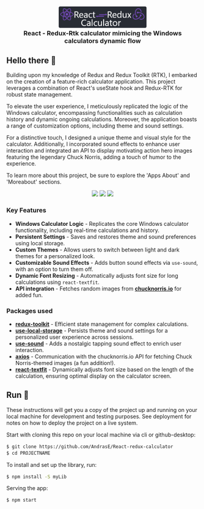 <h3 align="center">
  <a href="https://react-rtk-calculator.netlify.app/" target="_blank" rel="noopener noreferrer">
  <img src="https://github.com/AndrasE/raw-readme/blob/main/calculator.png?raw=true" width="230">
  </a>
  <br/>
  React - Redux-Rtk calculator mimicing the Windows calculators dynamic flow
</h3>

## Hello there 👋

Building upon my knowledge of Redux and Redux Toolkit (RTK), I embarked on the creation of a feature-rich calculator application. This project leverages a combination of React's useState hook and Redux-RTK for robust state management.

To elevate the user experience, I meticulously replicated the logic of the Windows calculator, encompassing functionalities such as calculation history and dynamic ongoing calculations. Moreover, the application boasts a range of customization options, including theme and sound settings.

For a distinctive touch, I designed a unique theme and visual style for the calculator. Additionally, I incorporated sound effects to enhance user interaction and integrated an API to display motivating action hero images featuring the legendary Chuck Norris, adding a touch of humor to the experience.

To learn more about this project, be sure to explore the 'Apps About' and 'Moreabout' sections.

<div align="center">
<img src="https://github.com/AndrasE/React-redux-calculator/assets/75881631/8dedc741-8f52-43d7-bb28-bae4c91e4861" width="220">
<img src="https://github.com/AndrasE/React-redux-calculator/assets/75881631/ebb190c8-d440-4d13-8177-96a08deaf8ad" width="220">
<img src="https://github.com/AndrasE/React-redux-calculator/assets/75881631/5b27381c-f39f-4164-8e73-5ed9ef0d3c9c" width="220">
</div>

### Key Features

- **Windows Calculator Logic** - Replicates the core Windows calculator functionality, including real-time calculations and history.
- **Persistent Settings** - Saves and restores theme and sound preferences using local storage.
- **Custom Themes** - Allows users to switch between light and dark themes for a personalized look.
- **Customizable Sound Effects** - Adds button sound effects via `use-sound`, with an option to turn them off.
- **Dynamic Font Resizing** - Automatically adjusts font size for long calculations using `react-textfit`.
- **API integration** - Fetches random images from **[chucknorris.io](https://api.chucknorris.io/)** for added fun.

### Packages used

- **[redux-toolkit](https://redux-toolkit.js.org/)** - Efficient state management for complex calculations.
- **[use-local-storage](https://www.npmjs.com/package/use-local-storage)** - Persists theme and sound settings for a personalized user experience across sessions.
- **[use-sound](https://www.joshwcomeau.com/react/announcing-use-sound-react-hook/)** - Adds a nostalgic tapping sound effect to enrich user interaction.
- **[axios](https://www.npmjs.com/package/axios)** - Communication with the chucknorris.io API for fetching Chuck Norris-themed images (a fun addition!).
- **[react-textfit](https://www.npmjs.com/package/react-textfit)** - Dynamically adjusts font size based on the length of the calculation, ensuring optimal display on the calculator screen. 

## Run 🚀

These instructions will get you a copy of the project up and running on your local machine for development and testing purposes. See deployment for notes on how to deploy the project on a live system.

Start with cloning this repo on your local machine via cli or github-desktop:

```sh
$ git clone https://github.com/AndrasE/React-redux-calculator
$ cd PROJECTNAME
```

To install and set up the library, run:

```sh
$ npm install -S myLib
```

Serving the app:

```sh
$ npm start
```
